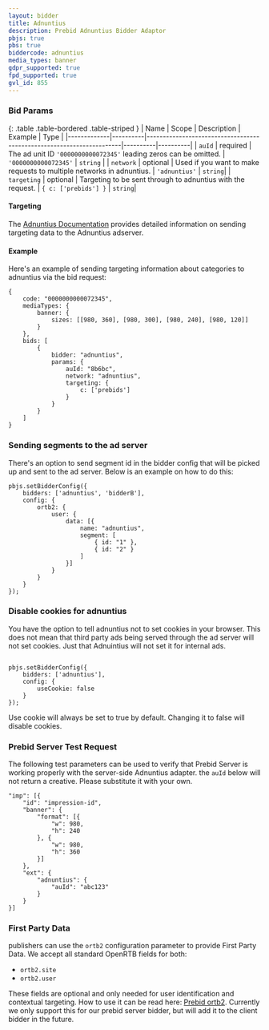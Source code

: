 ```yaml
---
layout: bidder
title: Adnuntius
description: Prebid Adnuntius Bidder Adaptor
pbjs: true
pbs: true
biddercode: adnuntius
media_types: banner
gdpr_supported: true
fpd_supported: true
gvl_id: 855
---
```


### Bid Params

{: .table .table-bordered .table-striped }
| Name | Scope | Description | Example | Type |
|-------------|----------|----------------------------------------------------------------------|----------|----------|
| `auId` | required | The ad unit ID `'0000000000072345'` leading zeros can be omitted. | `'0000000000072345'` | `string` |
| `network` | optional | Used if you want to make requests to multiple networks in adnuntius. | `'adnuntius'` | `string`|
| `targeting` | optional | Targeting to be sent through to adnuntius with the request. | `{ c: ['prebids'] }` | `string`|

#### Targeting

The [Adnuntius Documentation](https://docs.adnuntius.com/adnuntius-advertising/requesting-ads/intro) provides detailed information on sending targeting data to the Adnuntius adserver.

#### Example

Here's an example of sending targeting information about categories to adnuntius via the bid request:

```
{
    code: "0000000000072345",
    mediaTypes: {
        banner: {
            sizes: [[980, 360], [980, 300], [980, 240], [980, 120]]
        }
    },
    bids: [
        {
            bidder: "adnuntius",
            params: {
                auId: "8b6bc",
                network: "adnuntius",
                targeting: {
                    c: ['prebids']
                }
            }
        }
    ]
}
```

### Sending segments to the ad server

There's an option to send segment id in the bidder config that will be picked up and sent to the ad server. Below is an example on how to do this:

```
pbjs.setBidderConfig({
    bidders: ['adnuntius', 'bidderB'],
    config: {
        ortb2: {
            user: {
                data: [{
                    name: "adnuntius",
                    segment: [
                        { id: "1" },
                        { id: "2" }
                    ]
                }]
            }
        }
    }
});
```

### Disable cookies for adnuntius

You have the option to tell adnuntius not to set cookies in your browser. This does not mean that third party ads being served through the ad server will not set cookies. Just that Adnuintius will not set it for internal ads.

```

pbjs.setBidderConfig({
    bidders: ['adnuntius'],
    config: {
        useCookie: false
    }
});
```

Use cookie will always be set to true by default. Changing it to false will disable cookies.

### Prebid Server Test Request

The following test parameters can be used to verify that Prebid Server is working properly with the server-side Adnuntius adapter. the `auId` below will not return a creative. Please substitute it with your own.

```
"imp": [{
    "id": "impression-id",
    "banner": {
        "format": [{
            "w": 980,
            "h": 240
        }, {
            "w": 980,
            "h": 360
        }]
    },
    "ext": {
        "adnuntius": {
            "auId": "abc123"
        }
    }
}]
```

### First Party Data

publishers can use the `ortb2` configuration parameter to provide First Party Data. We accept all standard OpenRTB fields for both:

- `ortb2.site`
- `ortb2.user`

These fields are optional and only needed for user identification and contextual targeting. How to use it can be read here: [Prebid ortb2](https://docs.prebid.org/features/firstPartyData.html). Currently we only support this for our prebid server bidder, but will add it to the client bidder in the future.
